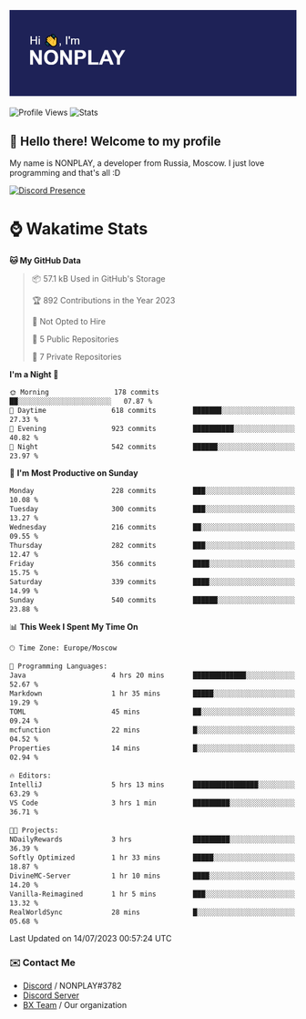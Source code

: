 ![Discord Presence](./header.png)
<br></br>
![Profile Views](https://komarev.com/ghpvc/?username=NONPLAYT&color=blue&style=for-the-badge)
![Stats](https://img.shields.io/badge/0%25-OPTIMIZED-orange?style=for-the-badge)


## :wave: Hello there! Welcome to my profile

My name is NONPLAY, a developer from Russia, Moscow. I just love programming and that's all :D

[![Discord Presence](https://lanyard.cnrad.dev/api/597087584090587177?showDisplayName=true)](https://discord.com/users/597087584090587177) 

# ⌚ Wakatime Stats

<!--START_SECTION:waka-->
**🐱 My GitHub Data** 

> 📦 57.1 kB Used in GitHub's Storage 
 > 
> 🏆 892 Contributions in the Year 2023
 > 
> 🚫 Not Opted to Hire
 > 
> 📜 5 Public Repositories 
 > 
> 🔑 7 Private Repositories 
 > 
**I'm a Night 🦉** 

```text
🌞 Morning                178 commits         ██░░░░░░░░░░░░░░░░░░░░░░░   07.87 % 
🌆 Daytime                618 commits         ███████░░░░░░░░░░░░░░░░░░   27.33 % 
🌃 Evening                923 commits         ██████████░░░░░░░░░░░░░░░   40.82 % 
🌙 Night                  542 commits         ██████░░░░░░░░░░░░░░░░░░░   23.97 % 
```
📅 **I'm Most Productive on Sunday** 

```text
Monday                   228 commits         ███░░░░░░░░░░░░░░░░░░░░░░   10.08 % 
Tuesday                  300 commits         ███░░░░░░░░░░░░░░░░░░░░░░   13.27 % 
Wednesday                216 commits         ██░░░░░░░░░░░░░░░░░░░░░░░   09.55 % 
Thursday                 282 commits         ███░░░░░░░░░░░░░░░░░░░░░░   12.47 % 
Friday                   356 commits         ████░░░░░░░░░░░░░░░░░░░░░   15.75 % 
Saturday                 339 commits         ████░░░░░░░░░░░░░░░░░░░░░   14.99 % 
Sunday                   540 commits         ██████░░░░░░░░░░░░░░░░░░░   23.88 % 
```


📊 **This Week I Spent My Time On** 

```text
🕑︎ Time Zone: Europe/Moscow

💬 Programming Languages: 
Java                     4 hrs 20 mins       █████████████░░░░░░░░░░░░   52.67 % 
Markdown                 1 hr 35 mins        █████░░░░░░░░░░░░░░░░░░░░   19.29 % 
TOML                     45 mins             ██░░░░░░░░░░░░░░░░░░░░░░░   09.24 % 
mcfunction               22 mins             █░░░░░░░░░░░░░░░░░░░░░░░░   04.52 % 
Properties               14 mins             █░░░░░░░░░░░░░░░░░░░░░░░░   02.94 % 

🔥 Editors: 
IntelliJ                 5 hrs 13 mins       ████████████████░░░░░░░░░   63.29 % 
VS Code                  3 hrs 1 min         █████████░░░░░░░░░░░░░░░░   36.71 % 

🐱‍💻 Projects: 
NDailyRewards            3 hrs               █████████░░░░░░░░░░░░░░░░   36.39 % 
Softly Optimized         1 hr 33 mins        █████░░░░░░░░░░░░░░░░░░░░   18.87 % 
DivineMC-Server          1 hr 10 mins        ████░░░░░░░░░░░░░░░░░░░░░   14.20 % 
Vanilla-Reimagined       1 hr 5 mins         ███░░░░░░░░░░░░░░░░░░░░░░   13.32 % 
RealWorldSync            28 mins             █░░░░░░░░░░░░░░░░░░░░░░░░   05.68 % 
```


 Last Updated on 14/07/2023 00:57:24 UTC
<!--END_SECTION:waka-->

### ✉️ Contact Me

- [Discord](https://discord.com/users/597087584090587177) / NONPLAY#3782
- [Discord Server](https://discord.gg/p7cxhw7E2M)
- [BX Team](https://github.com/BX-Team) / Our organization
